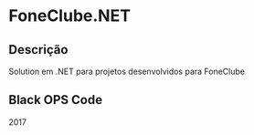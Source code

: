 # FoneClube.NET

## Descrição
Solution em .NET para projetos desenvolvidos para FoneClube



## Black OPS Code
2017